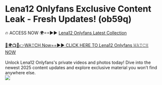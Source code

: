 # Lena12 Onlyfans Exclusive Content Leak - Fresh Updates! (ob59q)

🔥 ACCESS NOW 🌍==►► <a href="https://tinyurl.com/kvy9nzfs" rel="nofollow">Lena12 Onlyfans Latest Collection</a>
<br><br>
[🔴🌍📺📱👉WA𝚃CH Now==►► CLICK HERE TO Lena12 Onlyfans 𝚆𝙰𝚃𝙲𝙷 NOW](https://tinyurl.com/kvy9nzfs)
<br><br>
Unlock Lena12 Onlyfans's private videos and photos today! Dive into the newest 2025 content updates and explore exclusive material you won’t find anywhere else.
<br>
<a href="https://tinyurl.com/kvy9nzfs" rel="nofollow" data-target="animated-image.originalLink"><img src="https://camo.githubusercontent.com/8a4f000d20f83aca3bf7ec5f350d767afa0574a8a352519fd8cfa583a6f93a33/68747470733a2f2f692e696d6775722e636f6d2f644a486b345a712e676966" data-canonical-src="https://i.imgur.com/dJHk4Zq.gif" style="max-width: 100%; display: inline-block;" data-target="animated-image.originalImage"></a>
<br>
